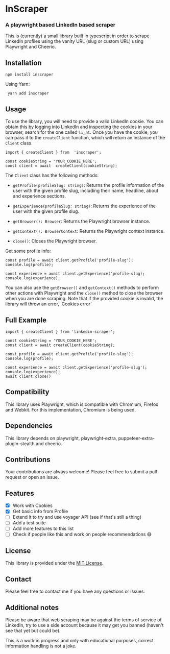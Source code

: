 
# InScraper
### A playwright based LinkedIn based scraper

This is (currently) a small library built in typescript in order to scrape LinkedIn profiles using the vanity URL (slug or custom URL) using Playwright and Cheerio.

## Installation

    npm install inscraper
Using Yarn:

     yarn add inscraper

## Usage
 To use the library, you will need to provide a valid LinkedIn cookie. You can obtain this by logging into LinkedIn and inspecting the cookies in your browser, search for the one called `li_at`. Once you have the cookie, you can pass it to the `createClient` function, which will return an instance of the `Client` class.

    import { createClient } from  'inscraper';
    
    const cookieString = 'YOUR_COOKIE_HERE';
    const client = await  createClient(cookieString);

 The `Client` class has the following methods:

-   `getProfile(profileSlug: string)`: Returns the profile information of the user with the given profile slug, including their name, headline, about and experience sections.
    
-   `getExperience(profileSlug: string)`: Returns the experience of the user with the given profile slug.
    
-   `getBrowser(): Browser`: Returns the Playwright browser instance.
    
-   `getContext(): BrowserContext`: Returns the Playwright context instance.
    
-   `close()`: Closes the Playwright browser.

Get some profile info:

```
const profile = await client.getProfile('profile-slug');
console.log(profile);

const experience = await client.getExperience('profile-slug);
console.log(experience);
```

You can also use the `getBrowser()`  and  `getContext()` methods to perform other actions with Playwright and the `close()` method to close the browser when you are done scraping. Note that if the provided cookie is invalid, the library will throw an error, 'Cookies error'

## Full Example
```
import { createClient } from 'linkedin-scraper';

const cookieString = 'YOUR_COOKIE_HERE';
const client = await createClient(cookieString);

const profile = await client.getProfile('profile-slug');
console.log(profile);

const experience = await client.getExperience('profile-slug');
console.log(experience);
await client.close()
```
## Compatibility 
This library uses Playwright, which is compatible with Chromium, Firefox and Webkit. For this implementation, Chromium is being used.

## Dependencies
This library depends on playwright, playwright-extra, puppeteer-extra-plugin-stealth and cheerio.

## Contributions
Your contributions are always welcome! Please feel free to submit a pull request or open an issue.

## Features
- [x] Work with Cookies
- [x] Get basic info from Profile
- [ ] Extend it to try and use voyager API (see if that's still a thing)
- [ ] Add a test suite
- [ ] Add more features to this list
- [ ] Check if people like this and work on people recommendations 😅

## License
This library is provided under the [MIT License](https://opensource.org/licenses/MIT).

## Contact 
Please feel free to contact me if you have any questions or issues. 
## Additional notes
Please be aware that web scraping may be against the terms of service of LinkedIn, try to use a side account because it may get you banned (haven't see that yet but could be).

This is a work in progress and only with educational purposes, correct information handling is not a joke.
